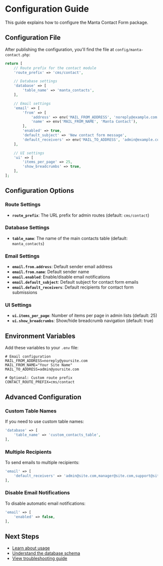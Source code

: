 # Configuration Guide

This guide explains how to configure the Manta Contact Form package.

## Configuration File

After publishing the configuration, you'll find the file at `config/manta-contact.php`:

```php
return [
    // Route prefix for the contact module
    'route_prefix' => 'cms/contact',

    // Database settings
    'database' => [
        'table_name' => 'manta_contacts',
    ],

    // Email settings
    'email' => [
        'from' => [
            'address' => env('MAIL_FROM_ADDRESS', 'noreply@example.com'),
            'name' => env('MAIL_FROM_NAME', 'Manta Contact'),
        ],
        'enabled' => true,
        'default_subject' => 'New contact form message',
        'default_receivers' => env('MAIL_TO_ADDRESS', 'admin@example.com'),
    ],

    // UI settings
    'ui' => [
        'items_per_page' => 25,
        'show_breadcrumbs' => true,
    ],
];
```

## Configuration Options

### Route Settings

- **`route_prefix`**: The URL prefix for admin routes (default: `cms/contact`)

### Database Settings

- **`table_name`**: The name of the main contacts table (default: `manta_contacts`)

### Email Settings

- **`email.from.address`**: Default sender email address
- **`email.from.name`**: Default sender name
- **`email.enabled`**: Enable/disable email notifications
- **`email.default_subject`**: Default subject for contact form emails
- **`email.default_receivers`**: Default recipients for contact form submissions

### UI Settings

- **`ui.items_per_page`**: Number of items per page in admin lists (default: 25)
- **`ui.show_breadcrumbs`**: Show/hide breadcrumb navigation (default: true)

## Environment Variables

Add these variables to your `.env` file:

```env
# Email configuration
MAIL_FROM_ADDRESS=noreply@yoursite.com
MAIL_FROM_NAME="Your Site Name"
MAIL_TO_ADDRESS=admin@yoursite.com

# Optional: Custom route prefix
CONTACT_ROUTE_PREFIX=cms/contact
```

## Advanced Configuration

### Custom Table Names

If you need to use custom table names:

```php
'database' => [
    'table_name' => 'custom_contacts_table',
],
```

### Multiple Recipients

To send emails to multiple recipients:

```php
'email' => [
    'default_receivers' => 'admin@site.com,manager@site.com,support@site.com',
],
```

### Disable Email Notifications

To disable automatic email notifications:

```php
'email' => [
    'enabled' => false,
],
```

## Next Steps

- [Learn about usage](usage.md)
- [Understand the database schema](database.md)
- [View troubleshooting guide](troubleshooting.md)
